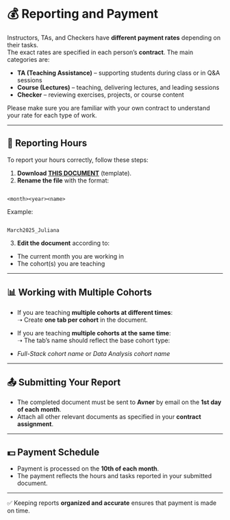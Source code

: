 # 💰 Reporting and Payment

Instructors, TAs, and Checkers have **different payment rates** depending on their tasks.  
The exact rates are specified in each person’s **contract**. The main categories are:  

- **TA (Teaching Assistance)** – supporting students during class or in Q&A sessions  
- **Course (Lectures)** – teaching, delivering lectures, and leading sessions  
- **Checker** – reviewing exercises, projects, or course content  

Please make sure you are familiar with your own contract to understand your rate for each type of work.  

---

## 📝 Reporting Hours

To report your hours correctly, follow these steps:  

1. **Download [THIS DOCUMENT](https://docs.google.com/spreadsheets/d/1JtQTQ6AhHWo_CR_nDaWaIUlygf4aZ8Dgh7_E4hmdvbs/edit?gid=1881947434#gid=1881947434)** (template).  
2. **Rename the file** with the format:  
```

<month><year><name>

```
Example:  
```

March2025_Juliana

```
3. **Edit the document** according to:  
- The current month you are working in  
- The cohort(s) you are teaching  

---

## 📊 Working with Multiple Cohorts

- If you are teaching **multiple cohorts at different times**:  
➝ Create **one tab per cohort** in the document.  

- If you are teaching **multiple cohorts at the same time**:  
➝ The tab’s name should reflect the base cohort type:  
- *Full-Stack cohort name*  or  *Data Analysis cohort name*  

---

## 📤 Submitting Your Report

- The completed document must be sent to **Avner** by email on the **1st day of each month**.  
- Attach all other relevant documents as specified in your **contract assignment**.  

---

## 💵 Payment Schedule

- Payment is processed on the **10th of each month**.  
- The payment reflects the hours and tasks reported in your submitted document.  

---

✅ Keeping reports **organized and accurate** ensures that payment is made on time.  

